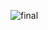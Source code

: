 ![final](https://user-images.githubusercontent.com/74132002/192835480-2b30cf9c-3336-4b9a-99d7-5c74458e34fd.png)
